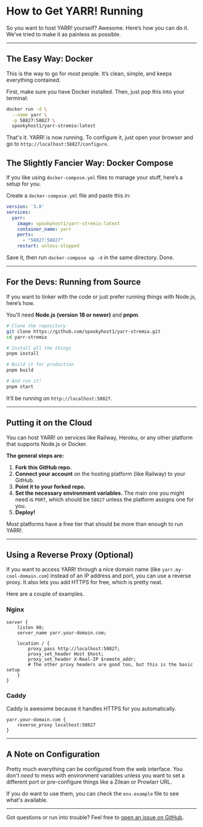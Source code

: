 # How to Get YARR! Running

So you want to host YARR! yourself? Awesome. Here’s how you can do it. We’ve tried to make it as painless as possible.

---

## The Easy Way: Docker

This is the way to go for most people. It’s clean, simple, and keeps everything contained.

First, make sure you have Docker installed. Then, just pop this into your terminal:

```bash
docker run -d \
  --name yarr \
  -p 58827:58827 \
  spookyhost1/yarr-stremio:latest
```

That's it. YARR! is now running. To configure it, just open your browser and go to `http://localhost:58827/configure`.

## The Slightly Fancier Way: Docker Compose

If you like using `docker-compose.yml` files to manage your stuff, here’s a setup for you.

Create a `docker-compose.yml` file and paste this in:

```yaml
version: '3.8'
services:
  yarr:
    image: spookyhost1/yarr-stremio:latest
    container_name: yarr
    ports:
      - "58827:58827"
    restart: unless-stopped
```

Save it, then run `docker-compose up -d` in the same directory. Done.

---

## For the Devs: Running from Source

If you want to tinker with the code or just prefer running things with Node.js, here’s how.

You'll need **Node.js (version 18 or newer)** and **pnpm**.

```bash
# Clone the repository
git clone https://github.com/spookyhost1/yarr-stremio.git
cd yarr-stremio

# Install all the things
pnpm install

# Build it for production
pnpm build

# And run it!
pnpm start
```

It’ll be running on `http://localhost:58827`.

---

## Putting it on the Cloud

You can host YARR! on services like Railway, Heroku, or any other platform that supports Node.js or Docker.

**The general steps are:**

1.  **Fork this GitHub repo.**
2.  **Connect your account** on the hosting platform (like Railway) to your GitHub.
3.  **Point it to your forked repo.**
4.  **Set the necessary environment variables.** The main one you might need is `PORT`, which should be `58827` unless the platform assigns one for you.
5.  **Deploy!**

Most platforms have a free tier that should be more than enough to run YARR!.

---

## Using a Reverse Proxy (Optional)

If you want to access YARR! through a nice domain name (like `yarr.my-cool-domain.com`) instead of an IP address and port, you can use a reverse proxy. It also lets you add HTTPS for free, which is pretty neat.

Here are a couple of examples.

### Nginx

```nginx
server {
    listen 80;
    server_name yarr.your-domain.com;

    location / {
        proxy_pass http://localhost:58827;
        proxy_set_header Host $host;
        proxy_set_header X-Real-IP $remote_addr;
        # The other proxy headers are good too, but this is the basic setup
    }
}
```

### Caddy

Caddy is awesome because it handles HTTPS for you automatically.

```
yarr.your-domain.com {
    reverse_proxy localhost:58827
}
```

---

## A Note on Configuration

Pretty much everything can be configured from the web interface. You don't *need* to mess with environment variables unless you want to set a different port or pre-configure things like a Zilean or Prowlarr URL.

If you do want to use them, you can check the `env.example` file to see what's available.

---

Got questions or run into trouble? Feel free to [open an issue on GitHub](https://github.com/spookyhost1/yarr-stremio/issues).

